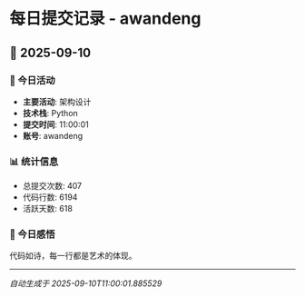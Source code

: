 # 每日提交记录 - awandeng

## 📅 2025-09-10

### 🎯 今日活动
- **主要活动**: 架构设计
- **技术栈**: Python
- **提交时间**: 11:00:01
- **账号**: awandeng

### 📊 统计信息
- 总提交次数: 407
- 代码行数: 6194
- 活跃天数: 618

### 💭 今日感悟
代码如诗，每一行都是艺术的体现。

---
*自动生成于 2025-09-10T11:00:01.885529*

